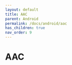 ```yaml
---
layout: default
title: AAC
parent: Android
permalink: /docs/android/aac
has_children: true
nav_order: 9
---
```


# AAC
